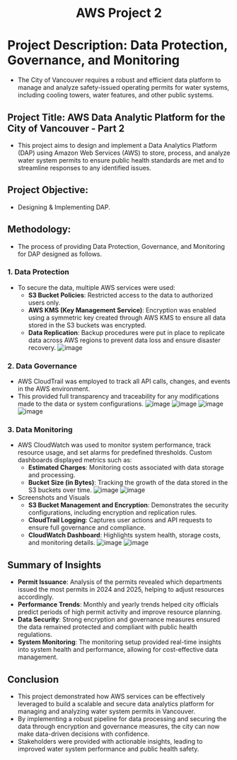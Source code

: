 <h1 align="center">AWS Project 2</h1>


# Project Description: Data Protection, Governance, and Monitoring
* The City of Vancouver requires a robust and efficient data platform to manage and analyze safety-issued operating permits for water systems, including cooling towers, water features, and other public systems.

## Project Title: AWS Data Analytic Platform for the City of Vancouver - Part 2
* This project aims to design and implement a Data Analytics Platform (DAP) using Amazon Web Services (AWS) to store, process, and analyze water system permits to ensure public health standards are met and to streamline responses to any identified issues.
## Project Objective:
* Designing & Implementing DAP.
## Methodology:
* The process of providing Data Protection, Governance, and Monitoring for DAP designed as follows.
### 1. Data Protection
- To secure the data, multiple AWS services were used:
  - **S3 Bucket Policies**: Restricted access to the data to authorized users only.
  - **AWS KMS (Key Management Service)**: Encryption was enabled using a symmetric key created through AWS KMS to ensure all data stored in the S3 buckets was encrypted.
  - **Data Replication**: Backup procedures were put in place to replicate data across AWS regions to prevent data loss and ensure disaster recovery.
  ![image](https://github.com/user-attachments/assets/adc2dab1-f4d2-49b9-bf2b-dd5057a7ea83)
### 2. Data Governance
- AWS CloudTrail was employed to track all API calls, changes, and events in the AWS environment.
- This provided full transparency and traceability for any modifications made to the data or system configurations. 
![image](https://github.com/user-attachments/assets/d596b711-6e10-4db8-baab-9eb1e96da184)
![image](https://github.com/user-attachments/assets/0e5b7c79-c800-471a-b3cc-28c76620d94e)
![image](https://github.com/user-attachments/assets/68b25121-9d78-4c8f-a926-af8550b1003b)
![image](https://github.com/user-attachments/assets/6c99d3ff-f0d0-4cd7-b696-d433992f8f5c)
### 3. Data Monitoring
- AWS CloudWatch was used to monitor system performance, track resource usage, and set alarms for predefined thresholds. Custom dashboards displayed metrics such as:
  - **Estimated Charges**: Monitoring costs associated with data storage and processing.
  - **Bucket Size (in Bytes)**: Tracking the growth of the data stored in the S3 buckets over time.
  ![image](https://github.com/user-attachments/assets/db2e5517-f2c0-406a-882b-bd4560242e39)
  ![image](https://github.com/user-attachments/assets/d5d8364d-f4f9-48b1-a33b-df459f4bbc95)
- Screenshots and Visuals
  - **S3 Bucket Management and Encryption**: Demonstrates the security configurations, including encryption and replication rules.
  - **CloudTrail Logging**: Captures user actions and API requests to ensure full governance and compliance.
  - **CloudWatch Dashboard**: Highlights system health, storage costs, and monitoring details.
  ![image](https://github.com/user-attachments/assets/e3bde002-8dbf-434e-96bd-17f93438fcaf)
  ![image](https://github.com/user-attachments/assets/67f6f996-f65a-4c57-8dc2-007e083a2933)
## Summary of Insights
- **Permit Issuance**: Analysis of the permits revealed which departments issued the most permits in 2024 and 2025, helping to adjust resources accordingly.
- **Performance Trends**: Monthly and yearly trends helped city officials predict periods of high permit activity and improve resource planning.
- **Data Security**: Strong encryption and governance measures ensured the data remained protected and compliant with public health regulations.
- **System Monitoring**: The monitoring setup provided real-time insights into system health and performance, allowing for cost-effective data management.
## Conclusion
- This project demonstrated how AWS services can be effectively leveraged to build a scalable and secure data analytics platform for managing and analyzing water system permits in Vancouver.
- By implementing a robust pipeline for data processing and securing the data through encryption and governance measures, the city can now make data-driven decisions with confidence.
- Stakeholders were provided with actionable insights, leading to improved water system performance and public health safety.
